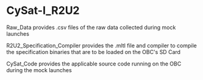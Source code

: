 # CySat-I_R2U2

Raw_Data provides .csv files of the raw data collected during mock launches

R2U2_Specification_Compiler provides the .mltl file and compiler to compile the specification binaries that are to be loaded on the OBC's SD Card

CySat_Code provides the applicable source code running on the OBC during the mock launches
